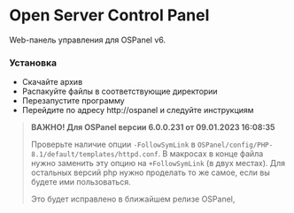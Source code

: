 # Open Server Control Panel

Web-панель управления для OSPanel v6.

### Установка

* Скачайте архив
* Распакуйте файлы в соответствующие директории
* Перезапустите программу
* Перейдите по адресу http://ospanel и следуйте инструкциям

> **ВАЖНО! Для OSPanel версии 6.0.0.231 от 09.01.2023 16:08:35**
>
> Проверьте наличие опции `-FollowSymLink` в `OSPanel/config/PHP-8.1/default/templates/httpd.conf`.
> В макросах в конце файла нужно заменить эту опцию на `+FollowSymLink` (в двух местах).
> Для остальных версий php нужно проделать то же самое, если вы будете ими пользоваться.
>
> Это будет исправлено в ближайшем релизе OSPanel, 
